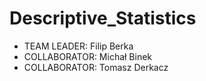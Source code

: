 # Descriptive_Statistics
- TEAM LEADER: Filip Berka
- COLLABORATOR: Michał Binek
- COLLABORATOR: Tomasz Derkacz
